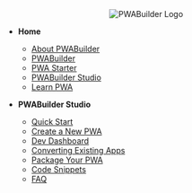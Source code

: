 <div align=center>
  <img src="assets/icons/pwa-builder.png" alt="PWABuilder Logo">
</div>

- **Home** 
  - [About PWABuilder](/ "PWABuilder Suite Documentation")
  - [PWABuilder](/builder/quick-start "PWABuilder - Quick Start" )
  - [PWA Starter](/starter/quick-start "PWA Starter - Quick Start")
  - [PWABuilder Studio](/studio/quick-start "PWABuilder Studio - Quick Start")
  - [Learn PWA](/home/pwa-intro "Beginner's Guide to PWA")
  
- **PWABuilder Studio**
  - [Quick Start](/studio/quick-start "PWABuilder Studio - Quick Start")
  - [Create a New PWA](/studio/create-new "PWABuilder Studio - Create a New PWA")
  - [Dev Dashboard](/studio/dev-dashboard "PWABuilder Studio - Dev Dashboard")
  - [Converting Existing Apps](/studio/existing-app "PWABuilder Studio - Converting Existing Apps")
  - [Package Your PWA](/studio/package "PWABuilder Studio - Package Your PWA For Stores")
  - [Code Snippets](/studio/snippets "PWABuilder Studio - Code Snippets")
  - [FAQ](/studio/faq "PWABuilder Studio - FAQ")
